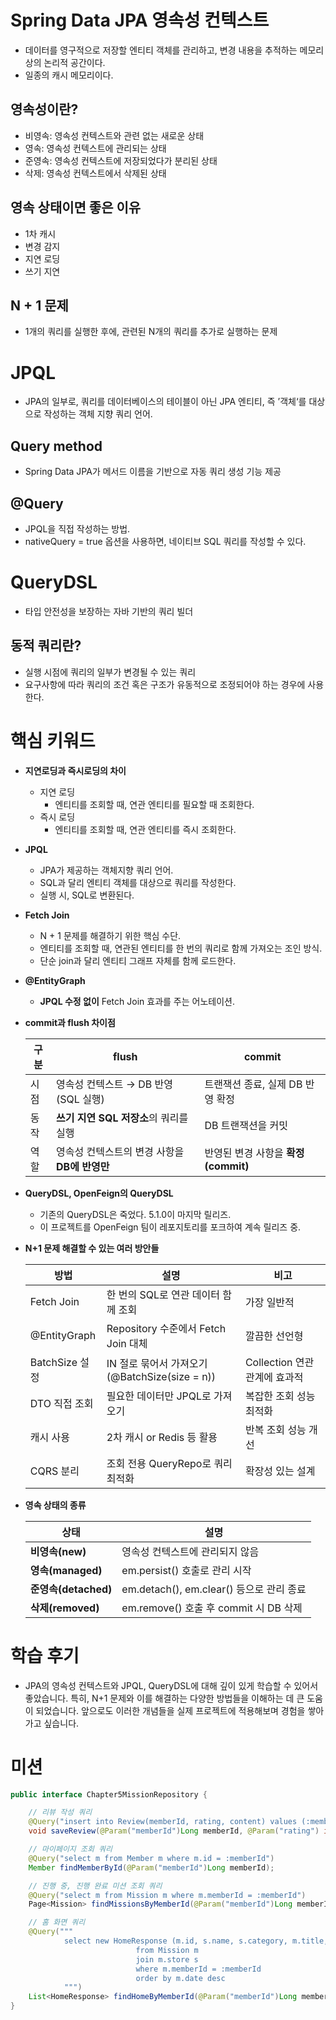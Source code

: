 # Spring Data JPA 영속성 컨텍스트

- 데이터를 영구적으로 저장할 엔티티 객체를 관리하고, 변경 내용을 추적하는 메모리 상의 논리적 공간이다.
- 일종의 캐시 메모리이다.

## 영속성이란?

- 비영속: 영속성 컨텍스트와 관련 없는 새로운 상태
- 영속: 영속성 컨텍스트에 관리되는 상태
- 준영속: 영속성 컨텍스트에 저장되었다가 분리된 상태
- 삭제: 영속성 컨텍스트에서 삭제된 상태

## 영속 상태이면 좋은 이유

- 1차 캐시
- 변경 감지
- 지연 로딩
- 쓰기 지연

## N + 1 문제

- 1개의 쿼리를 실행한 후에, 관련된 N개의 쿼리를 추가로 실행하는 문제

# JPQL

- JPA의 일부로, 쿼리를 데이터베이스의 테이블이 아닌 JPA 엔티티, 즉 ’객체‘를 대상으로 작성하는 객체 지향 쿼리 언어.

## Query method

- Spring Data JPA가 메서드 이름을 기반으로 자동 쿼리 생성 기능 제공

## @Query

- JPQL을 직접 작성하는 방법.
- nativeQuery = true 옵션을 사용하면, 네이티브 SQL 쿼리를 작성할 수 있다.

# QueryDSL

- 타입 안전성을 보장하는 자바 기반의 쿼리 빌더

## 동적 쿼리란?

- 실행 시점에 쿼리의 일부가 변경될 수 있는 쿼리
- 요구사항에 따라 쿼리의 조건 혹은 구조가 유동적으로 조정되어야 하는 경우에 사용한다.

# 핵심 키워드

- **지연로딩과 즉시로딩의 차이**
    - 지연 로딩
        - 엔티티를 조회할 때, 연관 엔티티를 필요할 때 조회한다.
    - 즉시 로딩
        - 엔티티를 조회할 때, 연관 엔티티를 즉시 조회한다.

- **JPQL**
    - JPA가 제공하는 객체지향 쿼리 언어.
    - SQL과 달리 엔티티 객체를 대상으로 쿼리를 작성한다.
    - 실행 시, SQL로 변환된다.

- **Fetch Join**
    - N + 1 문제를 해결하기 위한 핵심 수단.
    - 엔티티를 조회할 때, 연관된 엔티티를 한 번의 쿼리로 함께 가져오는 조인 방식.
    - 단순 join과 달리 엔티티 그래프 자체를 함께 로드한다.

- **@EntityGraph**
    - **JPQL 수정 없이** Fetch Join 효과를 주는 어노테이션.

- **commit과 flush 차이점**

    | **구분** | **flush** | **commit** |
    | --- | --- | --- |
    | 시점 | 영속성 컨텍스트 → DB 반영 (SQL 실행) | 트랜잭션 종료, 실제 DB 반영 확정 |
    | 동작 | **쓰기 지연 SQL 저장소**의 쿼리를 실행 | DB 트랜잭션을 커밋 |
    | 역할 | 영속성 컨텍스트의 변경 사항을 **DB에 반영만** | 반영된 변경 사항을 **확정(commit)** |

- **QueryDSL, OpenFeign의 QueryDSL**
    - 기존의 QueryDSL은 죽었다. 5.1.0이 마지막 릴리즈.
    - 이 프로젝트를 OpenFeign 팀이 레포지토리를 포크하여 계속 릴리즈 중.

- **N+1 문제 해결할 수 있는 여러 방안들**

    | **방법** | **설명** | **비고** |
    | --- | --- | --- |
    | Fetch Join | 한 번의 SQL로 연관 데이터 함께 조회 | 가장 일반적 |
    | @EntityGraph | Repository 수준에서 Fetch Join 대체 | 깔끔한 선언형 |
    | BatchSize 설정 | IN 절로 묶어서 가져오기 (@BatchSize(size = n)) | Collection 연관관계에 효과적 |
    | DTO 직접 조회 | 필요한 데이터만 JPQL로 가져오기 | 복잡한 조회 성능 최적화 |
    | 캐시 사용 | 2차 캐시 or Redis 등 활용 | 반복 조회 성능 개선 |
    | CQRS 분리 | 조회 전용 QueryRepo로 쿼리 최적화 | 확장성 있는 설계 |

- **영속 상태의 종류**

    | **상태** | **설명** |
    | --- | --- |
    | **비영속(new)** | 영속성 컨텍스트에 관리되지 않음 |
    | **영속(managed)** | em.persist() 호출로 관리 시작 |
    | **준영속(detached)** | em.detach(), em.clear() 등으로 관리 종료 |
    | **삭제(removed)** | em.remove() 호출 후 commit 시 DB 삭제 |

# 학습 후기

- JPA의 영속성 컨텍스트와 JPQL, QueryDSL에 대해 깊이 있게 학습할 수 있어서 좋았습니다. 특히, N+1 문제와 이를 해결하는 다양한 방법들을 이해하는 데 큰 도움이 되었습니다. 앞으로도 이러한 개념들을 실제 프로젝트에 적용해보며 경험을 쌓아가고 싶습니다.

# 미션

```java
public interface Chapter5MissionRepository {

    // 리뷰 작성 쿼리
    @Query("insert into Review(memberId, rating, content) values (:memberId, :rating, :content)")
    void saveReview(@Param("memberId")Long memberId, @Param("rating") int rating, @Param("content") String content);

    // 마이페이지 조회 쿼리
    @Query("select m from Member m where m.id = :memberId")
    Member findMemberById(@Param("memberId")Long memberId);

    // 진행 중, 진행 완료 미션 조회 쿼리
    @Query("select m from Mission m where m.memberId = :memberId")
    Page<Mission> findMissionsByMemberId(@Param("memberId")Long memberId, Pageable pageable);

    // 홈 화면 쿼리
    @Query("""
            select new HomeResponse (m.id, s.name, s.category, m.title, m.date, m.status, m.point)
                            from Mission m
                            join m.store s
                            where m.memberId = :memberId
                            order by m.date desc
            """)
    List<HomeResponse> findHomeByMemberId(@Param("memberId")Long memberId);
}
```
